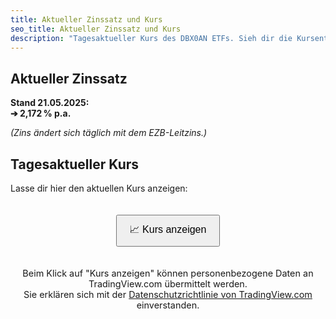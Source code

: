 ```yaml
---
title: Aktueller Zinssatz und Kurs
seo_title: Aktueller Zinssatz und Kurs
description: "Tagesaktueller Kurs des DBX0AN ETFs. Sieh dir die Kursentwicklung an und verfolge die aktuellen Zinserträge auf einen Blick."
---
```


## Aktueller Zinssatz

**Stand 21.05.2025:**\
**➔ 2,172 % p.a.**

*(Zins ändert sich täglich mit dem EZB-Leitzins.)*

## Tagesaktueller Kurs

Lasse dir hier den aktuellen Kurs anzeigen:

<div id="button-container" style="display: flex; justify-content: center; padding: 20px;">
<button id="load-chart" style="padding: 10px 20px; font-size: 1rem; cursor: pointer;">
  📈 Kurs anzeigen
</button>
</div>

<p id="info-paragraph" style="text-align: center; font-size: 0.9rem;">Beim Klick auf "Kurs anzeigen" können personenbezogene Daten an TradingView.com übermittelt werden.<br>Sie erklären sich mit der <a target="_blank" href="https://de.tradingview.com/privacy-policy/">Datenschutzrichtlinie von TradingView.com</a> einverstanden.</p>

<div id="chart-container" style="margin-top:20px;"></div>

<script>
document.getElementById("load-chart").addEventListener("click", function() {
    const button = this;
    button.style.display = "none";
    document.getElementById("info-paragraph").style.display = "none";

    const script = document.createElement("script");
    script.src = "https://s3.tradingview.com/tv.js";
    script.onload = function() {
        new TradingView.widget({
            width: "100%",
            height: 600,
            symbol: "TRADEGATE:XEON",
            interval: "D",
            timezone: "Etc/UTC",
            theme: "light",
            style: "2",
            locale: "de_DE",
            toolbar_bg: "#f1f3f6",
            enable_publishing: false,
            save_image: false,
            container_id: "chart-container"
        });
    };
    document.body.appendChild(script);
});
</script>
